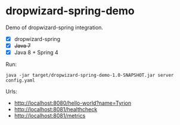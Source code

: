 # dropwizard-spring-demo

Demo of dropwizard-spring integration.

- [x] dropwizard-spring
- [x] ~~Java 7~~
- [x] Java 8 + Spring 4

Run:
```
java -jar target/dropwizard-spring-demo-1.0-SNAPSHOT.jar server config.yaml
```

Urls:
- [http://localhost:8080/hello-world?name=Tyrion](http://localhost:8080/hello-world?name=Tyrion)
- [http://localhost:8081/healthcheck](http://localhost:8081/healthcheck)
- [http://localhost:8081/metrics](http://localhost:8081/metrics)

